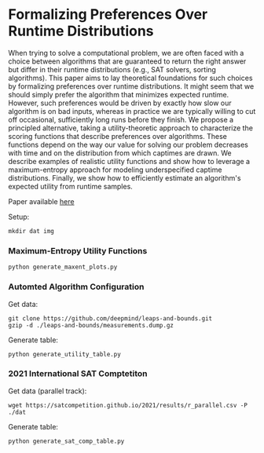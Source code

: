 # Formalizing Preferences Over Runtime Distributions

When trying to solve a computational problem, we are often faced with a choice between algorithms that are guaranteed to return the right answer but differ in their runtime distributions (e.g., SAT solvers, sorting algorithms). This paper aims to lay theoretical foundations for such choices by formalizing preferences over runtime distributions. It might seem that we should simply prefer the algorithm that minimizes expected runtime. However, such preferences would be driven by exactly how slow our algorithm is on bad inputs, whereas in practice we are typically willing to cut off occasional, sufficiently long runs before they finish. We propose a principled alternative, taking a utility-theoretic approach to characterize the scoring functions that describe preferences over algorithms. These functions depend on the way our value for solving our problem decreases with time and on the distribution from which captimes are drawn. We describe examples of realistic utility functions and show how to leverage a maximum-entropy approach for modeling underspecified captime distributions. Finally, we show how to efficiently estimate an algorithm's expected utility from runtime samples.


Paper available [here](...url...)

Setup:
```
mkdir dat img
```

### Maximum-Entropy Utility Functions
```
python generate_maxent_plots.py
```


### Automted Algorithm Configuration

Get data:
```
git clone https://github.com/deepmind/leaps-and-bounds.git
gzip -d ./leaps-and-bounds/measurements.dump.gz
```

Generate table:
```
python generate_utility_table.py
```


### 2021 International SAT Comptetiton

Get data (parallel track):
```
wget https://satcompetition.github.io/2021/results/r_parallel.csv -P ./dat
```

Generate table:
```
python generate_sat_comp_table.py
```
